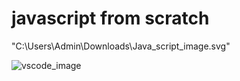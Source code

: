 # javascript from scratch
"C:\Users\Admin\Downloads\Java_script_image.svg"

![vscode_image](https://github.com/user-attachments/assets/bb9abd7e-b1bd-4597-b617-1352afcd8073)
